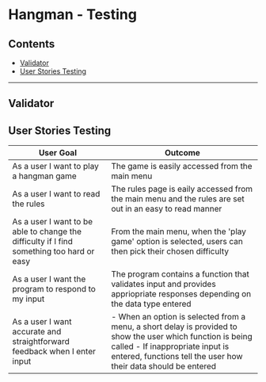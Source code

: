 # Hangman - Testing

## Contents
- [Validator](#Validator)
- [User Stories Testing](#User-Stories-Testing)

---

## Validator
## User Stories Testing

|User Goal | Outcome|
|---|---|
|As a user I want to play a hangman game|The game is easily accessed from the main menu|
|As a user I want to read the rules|The rules page is eaily accessed from the main menu and the rules are set out in an easy to read manner|
|As a user I want to be able to change the difficulty if I find something too hard or easy | From the main menu, when the 'play game' option is selected, users can then pick their chosen difficulty|
|As a user I want the program to respond to my input | The program contains a function that validates input and provides appriopriate responses depending on the data type entered|
|As a user I want accurate and straightforward feedback when I enter input | - When an option is selected from a menu, a short delay is provided to show the user which function is being called - If inappropriate input is entered, functions tell the user how their data should be entered|
